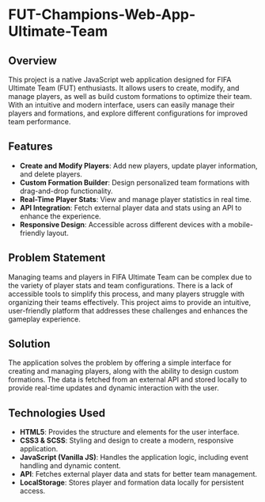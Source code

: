 # FUT-Champions-Web-App-Ultimate-Team

## Overview
This project is a native JavaScript web application designed for FIFA Ultimate Team (FUT) enthusiasts. It allows users to create, modify, and manage players, as well as build custom formations to optimize their team. With an intuitive and modern interface, users can easily manage their players and formations, and explore different configurations for improved team performance.

## Features
- **Create and Modify Players**: Add new players, update player information, and delete players.
- **Custom Formation Builder**: Design personalized team formations with drag-and-drop functionality.
- **Real-Time Player Stats**: View and manage player statistics in real time.
- **API Integration**: Fetch external player data and stats using an API to enhance the experience.
- **Responsive Design**: Accessible across different devices with a mobile-friendly layout.

## Problem Statement
Managing teams and players in FIFA Ultimate Team can be complex due to the variety of player stats and team configurations. There is a lack of accessible tools to simplify this process, and many players struggle with organizing their teams effectively. This project aims to provide an intuitive, user-friendly platform that addresses these challenges and enhances the gameplay experience.

## Solution
The application solves the problem by offering a simple interface for creating and managing players, along with the ability to design custom formations. The data is fetched from an external API and stored locally to provide real-time updates and dynamic interaction with the user.

## Technologies Used
- **HTML5**: Provides the structure and elements for the user interface.
- **CSS3 & SCSS**: Styling and design to create a modern, responsive application.
- **JavaScript (Vanilla JS)**: Handles the application logic, including event handling and dynamic content.
- **API**: Fetches external player data and stats for better team management.
- **LocalStorage**: Stores player and formation data locally for persistent access.

